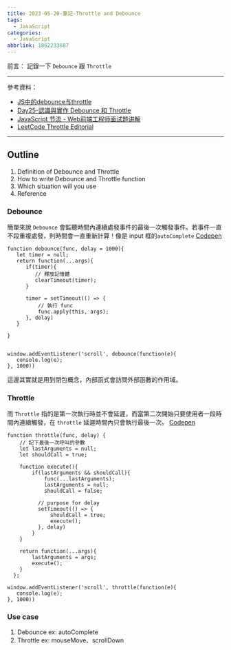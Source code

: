 ```yaml
---
title: 2023-05-20-筆記-Throttle and Debounce
tags:
  - JavaScript
categories:
  - JavaScript
abbrlink: 1862233687
---
```

前言：
記錄一下 `Debounce` 跟 `Throttle` 


<!-- more -->
---
參考資料：
- [JS中的debounce与throttle](https://juejin.cn/post/6844903760334946312)
- [Day25-認識與實作 Debounce 和 Throttle](https://ithelp.ithome.com.tw/articles/10297948)
- [JavaScript 节流 - Web前端工程师面试题讲解](https://www.youtube.com/watch?v=Li8BFRzuUg0)
- [LeetCode Throttle Editorial](https://leetcode.com/problems/throttle/editorial/)

---

## Outline
1. Definition of Debounce and Throttle
2. How to write Debounce and Throttle function
3. Which situation will you use
4. Reference


### Debounce
簡單來說 `Debounce` 會監聽時間內連續處發事件的最後一次觸發事件。若事件一直不段重複處發，則時間會一直重新計算！像是 input 框的`autoComplete` 
[Codepen](https://codepen.io/chunwen/pen/VwErzKM?editors=1011)

```
function debounce(func, delay = 1000){
   let timer = null;
   return function(...args){
      if(timer){
         // 釋放記憶體
         clearTimeout(timer);
      }
      
      timer = setTimeout(() => {
          // 執行 func 
          func.apply(this, args);
      }, delay)
   }

}


window.addEventListener('scroll', debounce(function(e){
   console.log(e);
}, 1000))
```
這邊其實就是用到閉包概念，內部函式會訪問外部函數的作用域。


### Throttle
而 `Throttle` 指的是第一次執行時並不會延遲，而當第二次開始只要使用者一段時間內連續觸發，在 `throttle` 延遲時間內只會執行最後一次。
[Codepen](https://codepen.io/chunwen/pen/PoyOjGp?editors=0010)

```
function throttle(func, delay) {
    // 記下最後一次呼叫的參數
    let lastArguments = null;
    let shouldCall = true;
  
    function execute(){
        if(lastArguments && shouldCall){
            func(...lastArguments);
            lastArguments = null;
            shouldCall = false;
  
          // purpose for delay
          setTimeout(() => {
              shouldCall = true;
              execute();
          }, delay)
        }
    }
  
    return function(...args){
        lastArguments = args;
        execute();
    }
  };

window.addEventListener('scroll', throttle(function(e){
   console.log(e);
}, 1000))
```

### Use case 
1. Debounce   ex: autoComplete
2. Throttle   ex: mouseMove、scrollDown